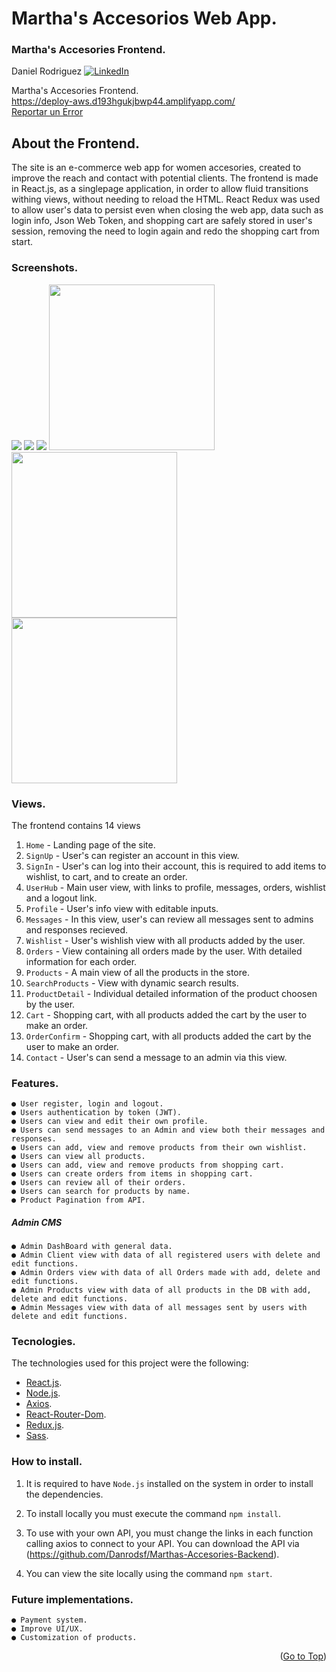 # Martha's Accesorios Web App.

<div id="top"></div>

  <h3>Martha's Accesories Frontend.</h3>

Daniel Rodriguez
[![LinkedIn][linkedin-shield]][linkedin-url]

  <p>
    Martha's Accesories Frontend.
    <br />
    <a href="https://deploy-aws.d193hgukjbwp44.amplifyapp.com/">https://deploy-aws.d193hgukjbwp44.amplifyapp.com/</a>
    <br />
    <a href="https://github.com/Danrodsf/Marthas-Accesories-Frontend/issues">Reportar un Error</a>
  </p>
</div>

## About the Frontend.

The site is an e-commerce web app for women accesories, created to improve the reach and contact with potential clients.
The frontend is made in React.js, as a singlepage application, in order to allow fluid transitions withing views, without needing to reload the HTML. React Redux was used to allow user's data to persist even when closing the web app, data such as login info, Json Web Token, and shopping cart are safely stored in user's session, removing the need to login again and redo the shopping cart from start.

### Screenshots.

<img src="https://raw.githubusercontent.com/Danrodsf/Marthas-Accesories-Frontend/main/src/img/screens/1.png"/>
<img src="https://raw.githubusercontent.com/Danrodsf/Marthas-Accesories-Frontend/main/src/img/screens/2.png">
<img src="https://raw.githubusercontent.com/Danrodsf/Marthas-Accesories-Frontend/main/src/img/screens/3.png">
<img src="https://raw.githubusercontent.com/Danrodsf/Marthas-Accesories-Frontend/main/src/img/screens/4.png" width=265px>
<img src="https://raw.githubusercontent.com/Danrodsf/Marthas-Accesories-Frontend/main/src/img/screens/5.png" width=265px>
<img src="https://raw.githubusercontent.com/Danrodsf/Marthas-Accesories-Frontend/main/src/img/screens/6.png" width=265px>

### Views.

The frontend contains 14 views

1. `Home` - Landing page of the site.
2. `SignUp` - User's can register an account in this view.
3. `SignIn` - User's can log into their account, this is required to add items to wishlist, to cart, and to create an order.
4. `UserHub` - Main user view, with links to profile, messages, orders, wishlist and a logout link.
5. `Profile` - User's info view with editable inputs.
6. `Messages` - In this view, user's can review all messages sent to admins and responses recieved.
7. `Wishlist` - User's wishlish view with all products added by the user.
8. `Orders` - View containing all orders made by the user. With detailed information for each order.
9. `Products` - A main view of all the products in the store.
10. `SearchProducts` - View with dynamic search results.
11. `ProductDetail` - Individual detailed information of the product choosen by the user.
12. `Cart` - Shopping cart, with all products added the cart by the user to make an order.
13. `OrderConfirm` - Shopping cart, with all products added the cart by the user to make an order.
14. `Contact` - User's can send a message to an admin via this view.

### Features.

```
● User register, login and logout.
● Users authentication by token (JWT).
● Users can view and edit their own profile.
● Users can send messages to an Admin and view both their messages and responses.
● Users can add, view and remove products from their own wishlist.
● Users can view all products.
● Users can add, view and remove products from shopping cart.
● Users can create orders from items in shopping cart.
● Users can review all of their orders.
● Users can search for products by name.
● Product Pagination from API.

```

##### Admin CMS

```
● Admin DashBoard with general data.
● Admin Client view with data of all registered users with delete and edit functions.
● Admin Orders view with data of all Orders made with add, delete and edit functions.
● Admin Products view with data of all products in the DB with add, delete and edit functions.
● Admin Messages view with data of all messages sent by users with delete and edit functions.
```

### Tecnologies.

The technologies used for this project were the following:

- [React.js](https://es.reactjs.org/).
- [Node.js](https://nodejs.org/).
- [Axios](https://axios-http.com/).
- [React-Router-Dom](https://reactrouter.com/).
- [Redux.js](https://redux.js.org/).
- [Sass](https://sass-lang.com/).

### How to install.

1. It is required to have `Node.js` installed on the system in order to install the dependencies.

2. To install locally you must execute the command `npm install`.

3. To use with your own API, you must change the links in each function calling axios to connect to your API. You can download the API via (https://github.com/Danrodsf/Marthas-Accesories-Backend).

4. You can view the site locally using the command `npm start`.

[linkedin-shield]: https://img.shields.io/badge/-LinkedIn-black.svg?style=for-the-badge&logo=linkedin&colorB=555
[linkedin-url]: https://www.linkedin.com/in/danielrodriguezserafin/

### Future implementations.

```
● Payment system.
● Improve UI/UX.
● Customization of products.

```

<p align="right">(<a href="#top">Go to Top</a>)</p>
